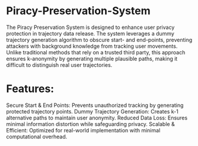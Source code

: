 # Piracy-Preservation-System

The Piracy Preservation System is designed to enhance user privacy protection in trajectory data release. The system leverages a dummy trajectory generation algorithm to obscure start- and end-points, preventing attackers with background knowledge from tracking user movements. Unlike traditional methods that rely on a trusted third party, this approach ensures k-anonymity by generating multiple plausible paths, making it difficult to distinguish real user trajectories.

# Features:
Secure Start & End Points: Prevents unauthorized tracking by generating protected trajectory points.
Dummy Trajectory Generation: Creates k-1 alternative paths to maintain user anonymity.
Reduced Data Loss: Ensures minimal information distortion while safeguarding privacy.
Scalable & Efficient: Optimized for real-world implementation with minimal computational overhead.
